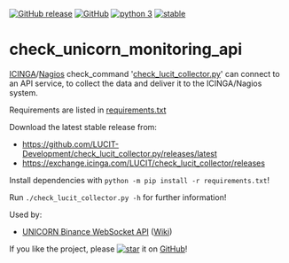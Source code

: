 [![GitHub release](https://img.shields.io/github/release/LUCIT-Development/check_lucit_collector.py.svg)](https://github.com/LUCIT-Development/check_lucit_collector.py/releases/latest)
[![GitHub](https://img.shields.io/github/license/LUCIT-Development/check_lucit_collector.py.svg?color=blue)](https://github.com/LUCIT-Development/check_lucit_collector.py/blob/master/LICENSE)
[![python 3](https://img.shields.io/badge/python-3-blue.svg)](https://www.python.org/downloads/)
[![stable](https://img.shields.io/badge/status-stable-brightgreen.svg)](https://github.com/LUCIT-Development/check_lucit_collector.py/issues)

# check_unicorn_monitoring_api
[ICINGA](https://icinga.com)/[Nagios](https://www.nagios.com) check_command 
'[check_lucit_collector.py](https://github.com/LUCIT-Development/check_lucit_collector.py)' can connect to an API service, to collect the data and deliver it to the ICINGA/Nagios system.

Requirements are listed in 
[requirements.txt](https://github.com/LUCIT-Development/check_lucit_collector.py/blob/master/requirements.txt)

Download the latest stable release from:
- https://github.com/LUCIT-Development/check_lucit_collector.py/releases/latest
- https://exchange.icinga.com/LUCIT/check_lucit_collector/releases

Install dependencies with `python -m pip install -r requirements.txt`!

Run `./check_lucit_collector.py -h` for further information!

Used by:
- [UNICORN Binance WebSocket API](https://github.com/oliver-zehentleitner/unicorn-binance-websocket-api) ([Wiki](https://github.com/oliver-zehentleitner/unicorn-binance-websocket-api/wiki/UNICORN-Monitoring-API-Service))

If you like the project, please [![star](https://s3.gifyu.com/images/stard237b3003af9f9a9.png)](https://github.com/LUCIT-Development/check_lucit_collector.py/stargazers) it on 
[GitHub](https://github.com/LUCIT-Development/check_lucit_collector.py)! 
